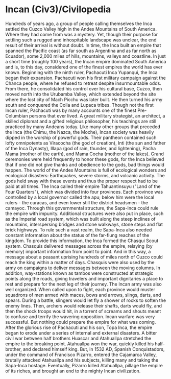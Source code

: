 # Incan (Civ3)/Civilopedia

Hundreds of years ago, a group of people calling themselves the Inca settled the Cuzco Valley high in the Andes Mountains of South America. Where they had come from was a mystery. Yet, though their purpose for settling such a rugged and inhospitable landscape was unclear, the end result of their arrival is without doubt. In time, the Inca built an empire that spanned the Pacific coast (as far south as Argentina and as far north as Ecuador), some 2,000 miles of hills, mountains, valleys and coastline. In just a short time (roughly 100 years), the Incan empire dominated South America and is, to this day, considered one of the finest empires the world has ever known.
Beginning with the ninth ruler, Pachacuti Inca Yupanqui, the Inca began their expansion. Pachacuti won his first military campaign against the Chanca people, where he refused to retreat despite insurmountable odds. From there, he consolidated his control over his cultural base, Cuzco, then moved north into the Urubamba Valley, which extended beyond the site where the lost city of Mach Picchu was later built. He then turned his army south and conquered the Colla and Lupaca tribes. Though not the first Incan ruler, Pachacuti was by many accounts one of the finest Pre-Columbian persons that ever lived. A great military strategist, an architect, a skilled diplomat and a gifted religious philosopher, his teachings are still practiced by many Andeans today.
Like many other groups that preceded the Inca (the Chimu, the Nazca, the Moche), Incan society was heavily dipped in the worship of powerful gods. Their pantheon contained such lofty omnipotents as Viracocha (the god of creation), Inti (the sun and father of the Inca Dynasty), Illapa (god of rain, thunder, and lightening), Pacha Mama (mother of the earth), and Mama Cocha (mother of the lakes). Grand ceremonies were held frequently to honor these gods, for the Inca believed that if one did not give thanks and obedience to the gods, bad things would happen. The world of the Andes Mountains is full of ecological wonders and ecological disasters: Earthquakes, severe storms, and volcanic activity. The gods held sway with these events and thus the proper respect had to be paid at all times.
The Inca called their empire Tahuantinsuyu ("Land of the Four Quarters"), which was divided into four provinces. Each province was controlled by a local governor called the apu; below him were the local rulers - the curacas, and even lower still the district headsmen - the camayoc. Through this governmental structure, the Sapa-Inca could rule the empire with impunity. Additional structures were also put in place, such as the Imperial road system, which was built along the steep inclines of mountains, interspersing bridges and stone walkways, stone steps and flat brick highways. To rule such a vast realm, the Sapa-Inca also needed constant information about the status of the far-flung reaches of the kingdom. To provide this information, the Inca formed the Chasqui Scout system. Chasquis delivered messages across the empire, relaying (by memory) important information from point to point. And in this way, a message about a peasant uprising hundreds of miles north of Cuzco could reach the king within a matter of days. Chasquis were also used by the army on campaigns to deliver messages between the moving columns. In addition, way-stations known as tambos were constructed at strategic points along the roads, giving travelers and important dignitaries a place to rest and prepare for the next leg of their journey.
The Incan army was also well organized. When called upon to fight, each province would muster squadrons of men armed with maces, bows and arrows, slings, darts, and spears. During a battle, slingers would let fly a shower of rocks to soften the enemy lines. Then, archers would release their shafts, darts would fly, and then the shock troops would hit, in a torrent of screams and shouts meant to confuse and terrify the wavering opposition. Incan warfare was very successful. But nothing could prepare the empire for what was coming.
After the glorious rise of Pachacuti and his son, Topa Inca, the empire began to erode under a series of internal and external disasters. A bitter civil war between half brothers Huascar and Atahuallpa stretched the empire to the breaking point. Atahuallpa won the war, quickly killed his half-brother, and declared himself king. But, in 1532 AD, Spanish Conquistadors, under the command of Francisco Pizarro, entered the Cajamarca Valley, brutally attacked Atahuallpa and his subjects, killing many and taking the Sapa-Inca hostage. Eventually, Pizarro killed Atahuallpa, pillage the empire of its riches, and brought an end to the mighty Incan civilization.